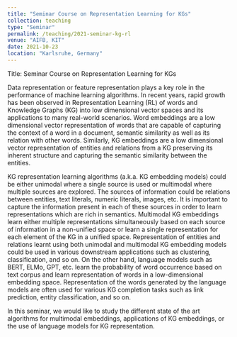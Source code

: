 ```yaml
---
title: "Seminar Course on Representation Learning for KGs"
collection: teaching
type: "Seminar"
permalink: /teaching/2021-seminar-kg-rl
venue: "AIFB, KIT"
date: 2021-10-23
location: "Karlsruhe, Germany"
---
```


Title: Seminar Course on Representation Learning for KGs

Data representation or feature representation plays a key role in the performance of machine learning algorithms. In recent years, rapid growth has been observed in Representation Learning (RL) of words and Knowledge Graphs (KG) into low dimensional vector spaces and its applications to many real-world scenarios. Word embeddings are a low dimensional vector representation of words that are capable of capturing the context of a word in a document, semantic similarity as well as its relation with other words. Similarly, KG embeddings are a low dimensional vector representation of entities and relations from a KG preserving its inherent structure and capturing the semantic similarity between the entities. 

KG representation learning algorithms (a.k.a. KG embedding models) could be either unimodal where a single source is used or multimodal where multiple sources are explored. The sources of information could be relations between entities, text literals, numeric literals, images, etc. It is important to capture the information present in each of these sources in order to learn representations which are rich in semantics.  Multimodal KG embeddings learn either multiple representations simultaneously based on each source of information in a non-unified space or learn a single representation for each element of the KG in a unified space. Representation of entities and relations learnt using both unimodal and multimodal KG  embedding models could be used in various downstream applications such as clustering, classification, and so on. On the other hand, language models such as BERT, ELMo, GPT, etc. learn the probability of word occurrence based on text corpus and learn representation of words in a low-dimensional embedding space. Representation of the words generated by the language models are often used for various KG completion tasks such as link prediction, entity classification, and so on. 

In this seminar, we would like to study the different state of the art algorithms for multimodal embeddings, applications of KG embeddings, or the use of language models for KG representation. 
